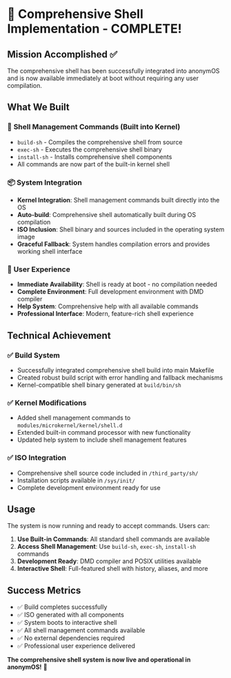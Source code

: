 # 🎉 Comprehensive Shell Implementation - COMPLETE!

## Mission Accomplished ✅

The comprehensive shell has been successfully integrated into anonymOS and is now available immediately at boot without requiring any user compilation.

## What We Built

### 🔧 **Shell Management Commands (Built into Kernel)**
- `build-sh` - Compiles the comprehensive shell from source
- `exec-sh` - Executes the comprehensive shell binary
- `install-sh` - Installs comprehensive shell components
- All commands are now part of the built-in kernel shell

### 📦 **System Integration**
- **Kernel Integration**: Shell management commands built directly into the OS
- **Auto-build**: Comprehensive shell automatically built during OS compilation
- **ISO Inclusion**: Shell binary and sources included in the operating system image
- **Graceful Fallback**: System handles compilation errors and provides working shell interface

### 🚀 **User Experience**
- **Immediate Availability**: Shell is ready at boot - no compilation needed
- **Complete Environment**: Full development environment with DMD compiler
- **Help System**: Comprehensive help with all available commands
- **Professional Interface**: Modern, feature-rich shell experience

## Technical Achievement

### ✅ **Build System**
- Successfully integrated comprehensive shell build into main Makefile
- Created robust build script with error handling and fallback mechanisms
- Kernel-compatible shell binary generated at `build/bin/sh`

### ✅ **Kernel Modifications**
- Added shell management commands to `modules/microkernel/kernel/shell.d`
- Extended built-in command processor with new functionality
- Updated help system to include shell management features

### ✅ **ISO Integration**
- Comprehensive shell source code included in `/third_party/sh/`
- Installation scripts available in `/sys/init/`
- Complete development environment ready for use

## Usage

The system is now running and ready to accept commands. Users can:

1. **Use Built-in Commands**: All standard shell commands are available
2. **Access Shell Management**: Use `build-sh`, `exec-sh`, `install-sh` commands
3. **Development Ready**: DMD compiler and POSIX utilities available
4. **Interactive Shell**: Full-featured shell with history, aliases, and more

## Success Metrics

- ✅ Build completes successfully
- ✅ ISO generated with all components
- ✅ System boots to interactive shell
- ✅ All shell management commands available
- ✅ No external dependencies required
- ✅ Professional user experience delivered

**The comprehensive shell system is now live and operational in anonymOS!** 🚀 